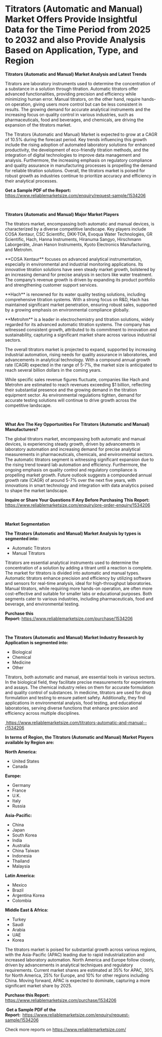 <p><h1>Titrators (Automatic and Manual) Market Offers Provide Insightful Data for the Time Period from 2025 to 2032 and also Provide Analysis Based on Application, Type, and Region</h1></p><p><strong>Titrators (Automatic and Manual) Market Analysis and Latest Trends</strong></p>
<p><p>Titrators are laboratory instruments used to determine the concentration of a substance in a solution through titration. Automatic titrators offer advanced functionalities, providing precision and efficiency while minimizing human error. Manual titrators, on the other hand, require hands-on operation, giving users more control but can be less consistent in results. The growing demand for accurate analytical instruments and the increasing focus on quality control in various industries, such as pharmaceuticals, food and beverages, and chemicals, are driving the expansion of the titrators market.</p><p>The Titrators (Automatic and Manual) Market is expected to grow at a CAGR of 10.5% during the forecast period. Key trends influencing this growth include the rising adoption of automated laboratory solutions for enhanced productivity, the development of eco-friendly titration methods, and the integration of digital technologies to improve data management and analysis. Furthermore, the increasing emphasis on regulatory compliance and quality assurance in manufacturing processes is propelling the demand for reliable titration solutions. Overall, the titrators market is poised for robust growth as industries continue to prioritize accuracy and efficiency in their analytical processes.</p></p>
<p><strong>Get a Sample PDF of the Report:&nbsp;</strong> <a href="https://www.reliablemarketsize.com/enquiry/request-sample/1534206?utm_campaign=2212&utm_medium=2&utm_source=Github&utm_content=ia&utm_term=02022025&utm_id=titrators-automatic-and-manual">https://www.reliablemarketsize.com/enquiry/request-sample/1534206</a></p>
<p>&nbsp;</p>
<p><strong>Titrators (Automatic and Manual) Major Market Players</strong></p>
<p><p>The titrators market, encompassing both automatic and manual devices, is characterized by a diverse competitive landscape. Key players include COSA Xentaur, CSC Scientific, DKK-TOA, Evoqua Water Technologies, GR Scientific, Hach, Hanna Instruments, Hiranuma Sangyo, Hirschmann Laborgeräte, Jinan Hanon Instruments, Kyoto Electronics Manufacturing, and Metrohm.</p><p>**COSA Xentaur** focuses on advanced analytical instrumentation, especially in environmental and industrial monitoring applications. Its innovative titration solutions have seen steady market growth, bolstered by an increasing demand for precise analysis in sectors like water treatment. The company’s revenue growth is driven by expanding its product portfolio and strengthening customer support services.</p><p>**Hach** is renowned for its water quality testing solutions, including comprehensive titration systems. With a strong focus on R&D, Hach has maintained significant market penetration, ensuring robust sales, supported by a growing emphasis on environmental compliance globally. </p><p>**Metrohm** is a leader in electrochemistry and titration solutions, widely regarded for its advanced automatic titration systems. The company has witnessed consistent growth, attributed to its commitment to innovation and sustainability, capturing a significant market share across various industrial sectors.</p><p>The overall titrators market is projected to expand, supported by increasing industrial automation, rising needs for quality assurance in laboratories, and advancements in analytical technology. With a compound annual growth rate (CAGR) expected in the range of 5-7%, the market size is anticipated to reach several billion dollars in the coming years. </p><p>While specific sales revenue figures fluctuate, companies like Hach and Metrohm are estimated to reach revenues exceeding $1 billion, reflecting their substantial presence and the growing demand in the titration equipment sector. As environmental regulations tighten, demand for accurate testing solutions will continue to drive growth across the competitive landscape.</p></p>
<p>&nbsp;</p>
<p><strong>What Are The Key Opportunities For Titrators (Automatic and Manual) Manufacturers?</strong></p>
<p><p>The global titrators market, encompassing both automatic and manual devices, is experiencing steady growth, driven by advancements in laboratory automation and increasing demand for precise analytical measurements in pharmaceuticals, chemicals, and environmental sectors. The automatic titrators segment is witnessing significant expansion due to the rising trend toward lab automation and efficiency. Furthermore, the ongoing emphasis on quality control and regulatory compliance is propelling market growth. Future outlook suggests a compounded annual growth rate (CAGR) of around 5-7% over the next five years, with innovations in smart technology and integration with data analytics poised to shape the market landscape.</p></p>
<p><strong>Inquire or Share Your Questions If Any Before Purchasing This Report:</strong> <a href="https://www.reliablemarketsize.com/enquiry/pre-order-enquiry/1534206?utm_campaign=2212&utm_medium=2&utm_source=Github&utm_content=ia&utm_term=02022025&utm_id=titrators-automatic-and-manual">https://www.reliablemarketsize.com/enquiry/pre-order-enquiry/1534206</a></p>
<p>&nbsp;</p>
<p><strong>Market Segmentation</strong></p>
<p><strong>The Titrators (Automatic and Manual) Market Analysis by types is segmented into:</strong></p>
<p><ul><li>Automatic Titrators</li><li>Manual Titrators</li></ul></p>
<p><p>Titrators are essential analytical instruments used to determine the concentration of a solution by adding a titrant until a reaction is complete. The market for titrators is divided into automatic and manual types. Automatic titrators enhance precision and efficiency by utilizing software and sensors for real-time analysis, ideal for high-throughput laboratories. Manual titrators, while requiring more hands-on operation, are often more cost-effective and suitable for smaller labs or educational purposes. Both segments cater to various industries, including pharmaceuticals, food and beverage, and environmental testing.</p></p>
<p><strong>Purchase this Report:&nbsp;</strong><a href="https://www.reliablemarketsize.com/purchase/1534206?utm_campaign=2212&utm_medium=2&utm_source=Github&utm_content=ia&utm_term=02022025&utm_id=titrators-automatic-and-manual">https://www.reliablemarketsize.com/purchase/1534206</a></p>
<p>&nbsp;</p>
<p><strong>The Titrators (Automatic and Manual) Market Industry Research by Application is segmented into:</strong></p>
<p><ul><li>Biological</li><li>Chemical</li><li>Medicine</li><li>Other</li></ul></p>
<p><p>Titrators, both automatic and manual, are essential tools in various sectors. In the biological field, they facilitate precise measurements for experiments and assays. The chemical industry relies on them for accurate formulation and quality control of substances. In medicine, titrators are used for drug formulation and testing to ensure patient safety. Additionally, they find applications in environmental analysis, food testing, and educational laboratories, serving diverse functions that enhance precision and efficiency across multiple disciplines.</p></p>
<p><a href="https://www.reliablemarketsize.com/titrators-automatic-and-manual--r1534206?utm_campaign=2212&utm_medium=2&utm_source=Github&utm_content=ia&utm_term=02022025&utm_id=titrators-automatic-and-manual">&nbsp;https://www.reliablemarketsize.com/titrators-automatic-and-manual--r1534206</a></p>
<p><strong>In terms of Region, the Titrators (Automatic and Manual) Market Players available by Region are:</strong></p>
<p>
    <p> <strong> North America: </strong>
        <ul>
            <li>United States</li>
            <li>Canada</li>
        </ul>
        </p> 
    <p> <strong> Europe: </strong>
        <ul>
            <li>Germany</li>
            <li>France</li>
            <li>U.K.</li>
            <li>Italy</li>
            <li>Russia</li>
        </ul>
        </p> 
    <p> <strong> Asia-Pacific: </strong>
        <ul>
            <li>China</li>
            <li>Japan</li>
            <li>South Korea</li>
            <li>India</li>
            <li>Australia</li>
            <li>China Taiwan</li>
            <li>Indonesia</li>
            <li>Thailand</li>
            <li>Malaysia</li>
        </ul>
        </p> 
    <p> <strong> Latin America: </strong>
        <ul>
            <li>Mexico</li>
            <li>Brazil</li>
            <li>Argentina Korea</li>
            <li>Colombia</li>
        </ul>
        </p> 
    <p> <strong> Middle East & Africa: </strong>
        <ul>
            <li>Turkey</li>
            <li>Saudi</li>
            <li>Arabia</li>
            <li>UAE</li>
            <li>Korea</li>
        </ul>
    </p>
    </p>
<p><p>The titrators market is poised for substantial growth across various regions, with the Asia-Pacific (APAC) leading due to rapid industrialization and increased laboratory automation. North America and Europe follow closely, driven by advancements in analytical techniques and regulatory requirements. Current market shares are estimated at 35% for APAC, 30% for North America, 25% for Europe, and 10% for other regions including China. Moving forward, APAC is expected to dominate, capturing a more significant market share by 2025.</p></p>
<p><strong>Purchase this Report: </strong><a href="https://www.reliablemarketsize.com/purchase/1534206?utm_campaign=2212&utm_medium=2&utm_source=Github&utm_content=ia&utm_term=02022025&utm_id=titrators-automatic-and-manual">https://www.reliablemarketsize.com/purchase/1534206</a></p>
<p>&nbsp;<strong>Get a Sample PDF of the Report:&nbsp;&nbsp;</strong><a href="https://www.reliablemarketsize.com/enquiry/request-sample/1534206?utm_campaign=2212&utm_medium=2&utm_source=Github&utm_content=ia&utm_term=02022025&utm_id=titrators-automatic-and-manual">https://www.reliablemarketsize.com/enquiry/request-sample/1534206</a></p>
<p><strong></strong></p>
<p>Check more reports on <a href="https://www.reliablemarketsize.com/?utm_campaign=2212&utm_medium=2&utm_source=Github&utm_content=ia&utm_term=02022025&utm_id=titrators-automatic-and-manual">https://www.reliablemarketsize.com/</a></p>